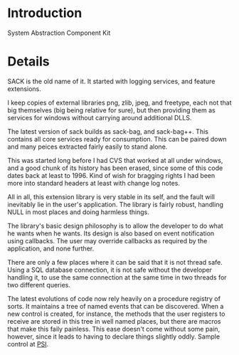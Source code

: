 # Introduction #

System Abstraction Component Kit


# Details #

SACK is the old name of it. It started with logging services, and feature extensions.

I keep copies of external libraries png, zlib, jpeg, and freetype, each not that big themselves (big being relative for sure), but then providing them as services for windows without carrying around additional DLLS.

The latest version of sack builds as sack-bag, and sack-bag++.  This contains all core services ready for consumption.  This can be paired down and many peices extracted fairly easily to stand alone.

This was started long before I had CVS that worked at all under windows, and a good chunk of its history has been erased, since some of this code dates back at least to 1996.  Kind of wish for bragging rights I had been more into standard headers at least with change log notes.

All in all, this extension library is very stable in its self, and the fault will inevitably lie in the user's application.  The library is fairly robust, handling NULL in most places and doing harmless things.

The library's basic design philosophy is to allow the developer to do what he wants when he wants.  Its design is also based on event notification using callbacks.  The user may override callbacks as required by the application, and none further.

There are only a few places where it can be said that it is not thread safe.  Using a SQL database connection, it is not safe without the developer handling it, to use the same connection at the same time in two threads for two different queries.

The latest evolutions of code now rely heavily on a procedure registry of sorts.  It maintains a tree of named events that can be discovered.  When a new control is created, for instance, the methods that the user registers to receive are stored in this tree in well named places, but there are macros that make this faily painless.  This ease doesn't come without some pain, however, since it leads to having to declare things slightly oddly.  Sample control at [PSI](http://sack.sourceforge.net/sack__PSI.html).